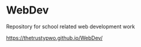# WebDev
Repository for school related web development work

https://thetrustypwo.github.io/WebDev/

